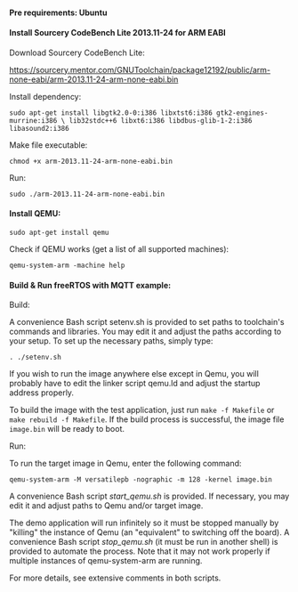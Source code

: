 #### Pre requirements: Ubuntu

#### Install Sourcery CodeBench Lite 2013.11-24 for ARM EABI

Download Sourcery CodeBench Lite:

https://sourcery.mentor.com/GNUToolchain/package12192/public/arm-none-eabi/arm-2013.11-24-arm-none-eabi.bin

Install dependency:

`sudo apt-get install libgtk2.0-0:i386 libxtst6:i386 gtk2-engines-murrine:i386 \
lib32stdc++6 libxt6:i386 libdbus-glib-1-2:i386 libasound2:i386`

Make file executable:

`chmod +x arm-2013.11-24-arm-none-eabi.bin`

Run:

`sudo ./arm-2013.11-24-arm-none-eabi.bin`

#### Install QEMU:

`sudo apt-get install qemu`

Check if QEMU works (get a list of all supported machines):

`qemu-system-arm -machine help`

#### Build & Run freeRTOS with MQTT example:

Build:

A convenience Bash script setenv.sh is provided to set paths to toolchain's commands and libraries.
You may edit it and adjust the paths according to your setup. To set up the necessary paths, simply type:

`. ./setenv.sh`

If you wish to run the image anywhere else except in Qemu, you will probably have to edit the linker script qemu.ld and adjust the startup address properly.

To build the image with the test application, just run `make -f Makefile` or `make rebuild -f Makefile`. If the build process is successful, the image file `image.bin` will be ready to boot.

Run:

To run the target image in Qemu, enter the following command:

`qemu-system-arm -M versatilepb -nographic -m 128 -kernel image.bin`

A convenience Bash script _start_qemu.sh_ is provided. If necessary, you may edit it and adjust paths to Qemu and/or target image.

The demo application will run infinitely so it must be stopped manually by "killing" the instance of Qemu (an "equivalent" to switching off the board). A convenience Bash script _stop_qemu.sh_ (it must be run in another shell) is provided to automate the process. Note that it may not work properly if multiple instances of qemu-system-arm are running.

For more details, see extensive comments in both scripts.
